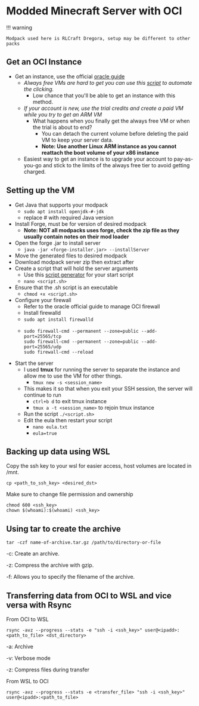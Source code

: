 # Modded Minecraft Server with OCI

!!! warning

 	Modpack used here is RLCraft Dregora, setup may be different to other packs

## Get an OCI Instance
- Get an instance, use the official [oracle guide](https://blogs.oracle.com/developers/post/how-to-set-up-and-run-a-really-powerful-free-minecraft-server-in-the-cloud#create-a-virtual-machine-instance) 
	- *Always free VMs are hard to get you can use this [script](https://github.com/gardinbe/oracle-compute-instance-creation-script/tree/master) to automate the clicking.*
		- Low chance that you'll be able to get an instance with this method.
	- *If your account is new, use the trial credits and create a paid VM while you try to get an ARM VM*
		- What happens when you finally get the always free VM or when the trial is about to end?
			- You can detach the current volume before deleting the paid VM to keep your server data. 
			- **Note: Use another Linux ARM instance as you cannot reattach the boot volume of your x86 instance**
	- Easiest way to get an instance is to upgrade your account to pay-as-you-go and stick to the limits of the always free tier to avoid getting charged.
## Setting up the VM
- Get Java that supports your modpack
	- ```sudo apt install openjdk-#-jdk```
	- replace # with required Java version
- Install Forge, must be for version of desired modpack
	- **Note: NOT all modpacks uses forge, check the zip file as they usually contain notes on their mod loader**
- Open the forge .jar to install server
	- ```java -jar <forge-installer.jar> --installServer```
- Move the generated files to desired modpack
- Download modpack server zip then extract after
- Create a script that will hold the server arguments
	- Use this [script generator](https://docs.papermc.io/misc/tools/start-script-gen) for your start script
	- `nano <script.sh>`
- Ensure that the .sh script is an executable
	- ```chmod +x <script.sh>```
- Configure your firewall
	- Refer to the oracle official guide to manage OCI firewall
	- Install firewalld
	- ```sudo apt install firewalld```
	-	```
		sudo firewall-cmd --permanent --zone=public --add-port=25565/tcp
		sudo firewall-cmd --permanent --zone=public --add-port=25565/udp
		sudo firewall-cmd --reload
		```
- Start the server
	- I used **tmux** for running the server to separate the instance and allow me to use the VM for other things.
		- `tmux new -s <session_name>`
	- This makes it so that when you exit your SSH session, the server will continue to run 
		- `ctrl+b d` to exit tmux instance
		- `tmux a -t <session_name>` to rejoin tmux instance
	- Run the script ```./<script.sh>```
	- Edit the eula then restart your script
		- `nano eula.txt`
		- `eula=true`

## Backing up data using WSL

Copy the ssh key to your wsl for easier access, host volumes are located in /mnt.
```
cp <path_to_ssh_key> <desired_dst>
```

Make sure to change file permission and ownership
```
chmod 600 <ssh_key>
chown $(whoami):$(whoami) <ssh_key>
```

## Using tar to create the archive
```
tar -czf name-of-archive.tar.gz /path/to/directory-or-file
```
-c: Create an archive.

-z: Compress the archive with gzip.

-f: Allows you to specify the filename of the archive.

## Transferring data from OCI to WSL and vice versa with Rsync
From OCI to WSL
```
rsync -avz --progress --stats -e "ssh -i <ssh_key>" user@<ipadd>:<path_to_file> <dst_directory>
```
-a: Archive

-v: Verbose mode

-z: Compress files during transfer

From WSL to OCI
```
rsync -avz --progress --stats -e <transfer_file> "ssh -i <ssh_key>" user@<ipadd>:<path_to_file> 
```